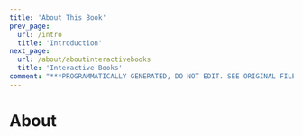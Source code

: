 ```yaml
---
title: 'About This Book'
prev_page:
  url: /intro
  title: 'Introduction'
next_page:
  url: /about/aboutinteractivebooks
  title: 'Interactive Books'
comment: "***PROGRAMMATICALLY GENERATED, DO NOT EDIT. SEE ORIGINAL FILES IN /content***"
---
```

# About